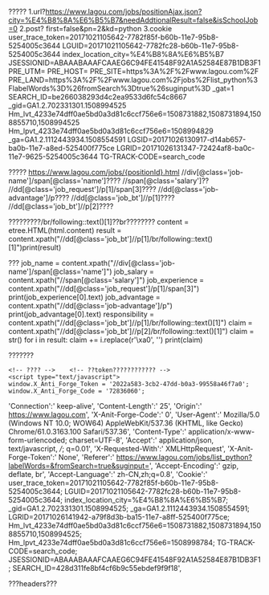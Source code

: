 ?????
1.url?https://www.lagou.com/jobs/positionAjax.json?city=%E4%B8%8A%E6%B5%B7&needAddtionalResult=false&isSchoolJob=0
2.post? first=false&pn=2&kd=python
3.cookie
	user_trace_token=20171021105642-7782f85f-b60b-11e7-95b8-5254005c3644
	LGUID=20171021105642-7782fc28-b60b-11e7-95b8-5254005c3644
	index_location_city=%E4%B8%8A%E6%B5%B7
	JSESSIONID=ABAAABAAAFCAAEG6C94FE41548F92A1A52584E87B1DB3F1
	PRE_UTM=
	PRE_HOST=
	PRE_SITE=https%3A%2F%2Fwww.lagou.com%2F
	PRE_LAND=https%3A%2F%2Fwww.lagou.com%2Fjobs%2Flist_python%3FlabelWords%3D%26fromSearch%3Dtrue%26suginput%3D
	_gat=1
	SEARCH_ID=be266038293d4c2ea9533d6fc54c8667
	_gid=GA1.2.702331301.1508994525
	Hm_lvt_4233e74dff0ae5bd0a3d81c6ccf756e6=1508731882,1508731894,1508855710,1508994525
	Hm_lpvt_4233e74dff0ae5bd0a3d81c6ccf756e6=1508994829
	_ga=GA1.2.1112443934.1508554591
	LGSID=20171026130917-d14ab657-ba0b-11e7-a8ed-525400f775ce
	LGRID=20171026131347-72424af8-ba0c-11e7-9625-5254005c3644
	TG-TRACK-CODE=search_code


?????
https://www.lagou.com/jobs/{positionId}.html
//div[@class='job-name']/span[@class='name']????
//span[@class='salary']??
//dd[@class='job_request']/p[1]/span[3]????
//dd[@class='job-advantage']/p????
//dd[@class='job_bt']//p[1]????
//dd[@class='job_bt']//p[2]????

?????????/br/following::text()[1]??br????????
content = etree.HTML(html.content)
result = content.xpath("//dd[@class='job_bt']//p[1]/br/following::text()[1]")print(result)



???
job_name = content.xpath("//div[@class='job-name']/span[@class='name']")
job_salary = content.xpath("//span[@class='salary']")
job_experience = content.xpath("//dd[@class='job_request']/p[1]/span[3]")
print(job_experience[0].text)
job_advantage = content.xpath("//dd[@class='job-advantage']/p")
print(job_advantage[0].text)
responsibility = content.xpath("//dd[@class='job_bt']//p[1]/br/following::text()[1]")
claim = content.xpath("//dd[@class='job_bt']//p[2]/br/following::text()[1]")
claim = str()
for i in result:
    claim += i.replace(r'\xa0', '')
print(claim)



???????
</script>

    <!-- ???? -->    <!-- ??token???????????? -->
    <script type="text/javascript">
    window.X_Anti_Forge_Token = '2022a583-3cb2-47dd-b0a3-99558a46f7a0';
    window.X_Anti_Forge_Code = '72836060';
</script>


'Connection':' keep-alive',
'Content-Length':' 25',
'Origin':' https://www.lagou.com',
'X-Anit-Forge-Code':' 0',
'User-Agent':' Mozilla/5.0 (Windows NT 10.0; WOW64) AppleWebKit/537.36 (KHTML, like Gecko) Chrome/61.0.3163.100 Safari/537.36',
'Content-Type':' application/x-www-form-urlencoded; charset=UTF-8',
'Accept':' application/json, text/javascript, */*; q=0.01',
'X-Requested-With':' XMLHttpRequest',
'X-Anit-Forge-Token':' None',
'Referer':' https://www.lagou.com/jobs/list_python?labelWords=&fromSearch=true&suginput=',
'Accept-Encoding':' gzip, deflate, br',
'Accept-Language':' zh-CN,zh;q=0.8',
'Cookie':' user_trace_token=20171021105642-7782f85f-b60b-11e7-95b8-5254005c3644; LGUID=20171021105642-7782fc28-b60b-11e7-95b8-5254005c3644; index_location_city=%E4%B8%8A%E6%B5%B7; _gid=GA1.2.702331301.1508994525; _ga=GA1.2.1112443934.1508554591; LGRID=20171026141942-a79f8d3b-ba15-11e7-a8ff-525400f775ce; Hm_lvt_4233e74dff0ae5bd0a3d81c6ccf756e6=1508731882,1508731894,1508855710,1508994525; Hm_lpvt_4233e74dff0ae5bd0a3d81c6ccf756e6=1508998784; TG-TRACK-CODE=search_code; JSESSIONID=ABAAABAAAFCAAEG6C94FE41548F92A1A52584E87B1DB3F1; SEARCH_ID=428d311fe8bf4cf6b9c55ebdef9f9f18',



???headers???

